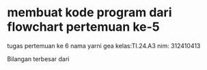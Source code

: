# membuat kode program dari flowchart pertemuan ke-5 

tugas pertemuan ke 6
nama yarni gea 
kelas:TI.24.A3 
nim: 312410413

Bilangan terbesar dari 

